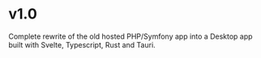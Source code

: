 # v1.0

Complete rewrite of the old hosted PHP/Symfony app into a Desktop app built with Svelte, Typescript, Rust and Tauri.

